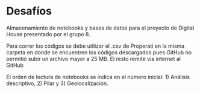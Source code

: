 # Desafíos
Almacenamiento de notebooks y bases de datos para el proyecto de Digital House presentado por el grupo 8.

Para correr los códigos se debe utilizar el .csv de Properati en la misma carpeta en donde se encuentren los códigos descargados pues GitHub no permitió subir un archivo mayor a 25 MB. El resto remite via internet al GitHub

El orden de lectura de notebooks se indica en el número inicial: 1) Análisis descriptivo, 2) Pilar y 3) Geolocalización.
